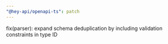 ```yaml
---
"@hey-api/openapi-ts": patch
---
```


fix(parser): expand schema deduplication by including validation constraints in type ID
